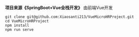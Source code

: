 **项目来源《SpringBoot+Vue全栈开发》**
由前端Vue开发


```
git clone git@github.com:Xiaosanti213/VueMicroHRProject.git
cd VueMicroHRProject
npm install
npm run serve
```